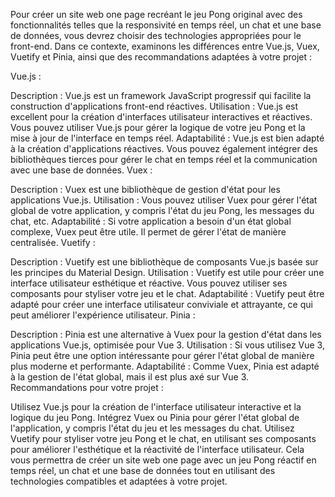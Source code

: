 Pour créer un site web one page recréant le jeu Pong original avec des fonctionnalités telles que la responsivité en temps réel, un chat et une base de données, vous devrez choisir des technologies appropriées pour le front-end. Dans ce contexte, examinons les différences entre Vue.js, Vuex, Vuetify et Pinia, ainsi que des recommandations adaptées à votre projet :

Vue.js :

Description : Vue.js est un framework JavaScript progressif qui facilite la construction d'applications front-end réactives.
Utilisation : Vue.js est excellent pour la création d'interfaces utilisateur interactives et réactives. Vous pouvez utiliser Vue.js pour gérer la logique de votre jeu Pong et la mise à jour de l'interface en temps réel.
Adaptabilité : Vue.js est bien adapté à la création d'applications réactives. Vous pouvez également intégrer des bibliothèques tierces pour gérer le chat en temps réel et la communication avec une base de données.
Vuex :

Description : Vuex est une bibliothèque de gestion d'état pour les applications Vue.js.
Utilisation : Vous pouvez utiliser Vuex pour gérer l'état global de votre application, y compris l'état du jeu Pong, les messages du chat, etc.
Adaptabilité : Si votre application a besoin d'un état global complexe, Vuex peut être utile. Il permet de gérer l'état de manière centralisée.
Vuetify :

Description : Vuetify est une bibliothèque de composants Vue.js basée sur les principes du Material Design.
Utilisation : Vuetify est utile pour créer une interface utilisateur esthétique et réactive. Vous pouvez utiliser ses composants pour styliser votre jeu et le chat.
Adaptabilité : Vuetify peut être adapté pour créer une interface utilisateur conviviale et attrayante, ce qui peut améliorer l'expérience utilisateur.
Pinia :

Description : Pinia est une alternative à Vuex pour la gestion d'état dans les applications Vue.js, optimisée pour Vue 3.
Utilisation : Si vous utilisez Vue 3, Pinia peut être une option intéressante pour gérer l'état global de manière plus moderne et performante.
Adaptabilité : Comme Vuex, Pinia est adapté à la gestion de l'état global, mais il est plus axé sur Vue 3.
Recommandations pour votre projet :

Utilisez Vue.js pour la création de l'interface utilisateur interactive et la logique du jeu Pong.
Intégrez Vuex ou Pinia pour gérer l'état global de l'application, y compris l'état du jeu et les messages du chat.
Utilisez Vuetify pour styliser votre jeu Pong et le chat, en utilisant ses composants pour améliorer l'esthétique et la réactivité de l'interface utilisateur.
Cela vous permettra de créer un site web one page avec un jeu Pong réactif en temps réel, un chat et une base de données tout en utilisant des technologies compatibles et adaptées à votre projet.

